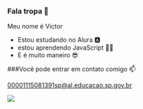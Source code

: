 ### Fala tropa 👋

Meu nome é Victor

- Estou estudando no Alura 🅰️
- estou aprendendo JavaScript 👨‍💻
- E é muito maneiro 😎

###Você pode entrar em contato comigo 📫

00001115081391sp@al.educacao.sp.gov.br

![](https://media1.tenor.com/m/HPFCfPmhsZYAAAAd/omar12345-open-wide.gif)

